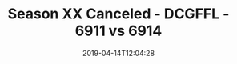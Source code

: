 ---
title: Season XX Canceled - DCGFFL - 6911 vs 6914
teams_score:
- team: 6911
  score:
- team: 6914
  score: 24
mvp: Manny Montes de Oca (Forest), Eric Green (Red)
game-ball: ''
sportsperson: ''
season: 16
week: 7
date: '2019-04-14T12:04:28'
pageid: season-xviii-week-7-april-14-6911-vs-6914
---